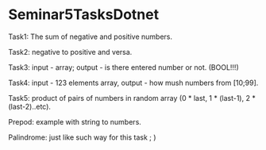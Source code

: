 # Seminar5TasksDotnet
Task1: The sum of negative and positive numbers.

Task2: negative to positive and versa.

Task3: input - array; output - is there entered number or not. (BOOL!!!)

Task4: input - 123 elements array, output - how mush numbers from [10;99].

Task5: product of pairs of numbers in random array (0 * last, 1 * (last-1), 2 * (last-2)..etc).

Prepod: example with string to numbers.

Palindrome: just like such way for this task ; )

